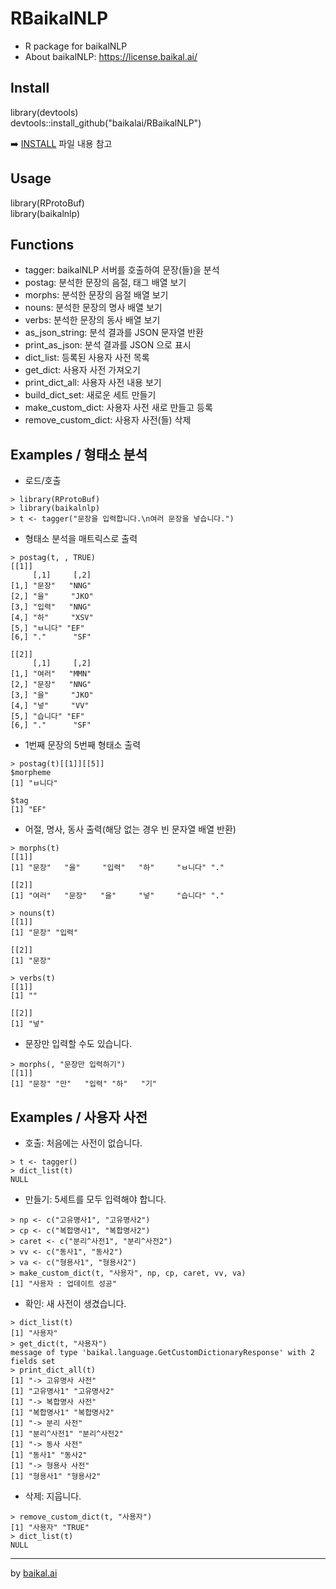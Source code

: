 # RBaikalNLP

* R package for baikalNLP
* About baikalNLP: https://license.baikal.ai/

## Install

library(devtools)  
devtools::install_github("baikalai/RBaikalNLP")  

➡️ [INSTALL](https://github.com/baikalai/RBaikalNLP/blob/main/INSTALL.md) 파일 내용 참고 

## Usage

library(RProtoBuf)  
library(baikalnlp)

## Functions

- tagger: baikalNLP 서버를 호출하여 문장(들)을 분석
- postag: 분석한 문장의 음절, 태그 배열 보기
- morphs: 분석한 문장의 음절 배열 보기
- nouns: 분석한 문장의 명사 배열 보기
- verbs: 분석한 문장의 동사 배열 보기
- as_json_string: 분석 결과를 JSON 문자열 반환
- print_as_json: 분석 결과를 JSON 으로 표시
- dict_list: 등록된 사용자 사전 목록
- get_dict: 사용자 사전 가져오기
- print_dict_all: 사용자 사전 내용 보기
- build_dict_set: 새로운 세트 만들기
- make_custom_dict: 사용자 사전 새로 만들고 등록
- remove_custom_dict: 사용자 사전(들) 삭제

## Examples / 형태소 분석

- 로드/호출
```
> library(RProtoBuf)
> library(baikalnlp)
> t <- tagger("문장을 입력합니다.\n여러 문장을 넣습니다.")
```
- 형태소 분석을 매트릭스로 출력
```
> postag(t, , TRUE)
[[1]]
     [,1]     [,2]
[1,] "문장"   "NNG"
[2,] "을"     "JKO"
[3,] "입력"   "NNG"
[4,] "하"     "XSV"
[5,] "ㅂ니다" "EF"
[6,] "."      "SF"

[[2]]
     [,1]     [,2]
[1,] "여러"   "MMN"
[2,] "문장"   "NNG"
[3,] "을"     "JKO"
[4,] "넣"     "VV"
[5,] "습니다" "EF"
[6,] "."      "SF"
```
- 1번째 문장의 5번째 형태소 출력
```
> postag(t)[[1]][[5]]
$morpheme
[1] "ㅂ니다"

$tag
[1] "EF"
```
- 어절, 명사, 동사 출력(해당 없는 경우 빈 문자열 배열 반환)
```
> morphs(t)
[[1]]
[1] "문장"   "을"     "입력"   "하"     "ㅂ니다" "."

[[2]]
[1] "여러"   "문장"   "을"     "넣"     "습니다" "."

> nouns(t)
[[1]]
[1] "문장" "입력"

[[2]]
[1] "문장"

> verbs(t)
[[1]]
[1] ""

[[2]]
[1] "넣"
```
- 문장만 입력할 수도 있습니다.
```
> morphs(, "문장만 입력하기")
[[1]]
[1] "문장" "만"   "입력" "하"   "기"
```

## Examples / 사용자 사전

- 호출: 처음에는 사전이 없습니다.
```
> t <- tagger()
> dict_list(t)
NULL
```
- 만들기: 5세트를 모두 입력해야 합니다.
```
> np <- c("고유명사1", "고유명사2")
> cp <- c("복합명사1", "복합명사2")
> caret <- c("분리^사전1", "분리^사전2")
> vv <- c("동사1", "동사2")
> va <- c("형용사1", "형용사2")
> make_custom_dict(t, "사용자", np, cp, caret, vv, va)
[1] "사용자 : 업데이트 성공"
```
- 확인: 새 사전이 생겼습니다.
```
> dict_list(t)
[1] "사용자"
> get_dict(t, "사용자")
message of type 'baikal.language.GetCustomDictionaryResponse' with 2 fields set
> print_dict_all(t)
[1] "-> 고유명사 사전"
[1] "고유명사1" "고유명사2"
[1] "-> 복합명사 사전"
[1] "복합명사1" "복합명사2"
[1] "-> 분리 사전"
[1] "분리^사전1" "분리^사전2"
[1] "-> 동사 사전"
[1] "동사1" "동사2"
[1] "-> 형용사 사전"
[1] "형용사1" "형용사2"
```
- 삭제: 지웁니다.
```
> remove_custom_dict(t, "사용자")
[1] "사용자" "TRUE"
> dict_list(t)
NULL
```

---

by [baikal.ai](https://baikal.ai)

